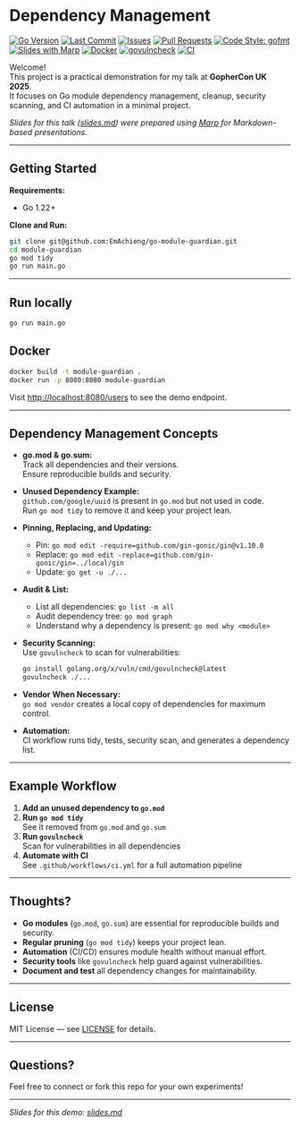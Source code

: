 # Dependency Management

[![Go Version](https://img.shields.io/badge/go%20version-go1.24-blue)](https://golang.org/doc/go1.24)
[![Last Commit](https://img.shields.io/github/last-commit/EmAchieng/go-module-guardian)](https://github.com/EmAchieng/go-module-guardian/commits)
[![Issues](https://img.shields.io/github/issues/EmAchieng/go-module-guardian)](https://github.com/EmAchieng/go-module-guardian/issues)
[![Pull Requests](https://img.shields.io/github/issues-pr/EmAchieng/go-module-guardian)](https://github.com/EmAchieng/go-module-guardian/pulls)
[![Code Style: gofmt](https://img.shields.io/badge/code%20style-gofmt-brightgreen.svg)](https://golang.org/doc/go1.22#gofmt)
[![Slides with Marp](https://img.shields.io/badge/slides-marp-blue?logo=marp)](https://marp.app/)
[![Docker](https://img.shields.io/badge/docker-ready-blue?logo=docker)](https://www.docker.com/)
[![govulncheck](https://img.shields.io/badge/security-govulncheck-blue)](https://pkg.go.dev/golang.org/x/vuln/cmd/govulncheck)
[![CI](https://github.com/EmAchieng/go-module-guardian/actions/workflows/ci.yml/badge.svg)](https://github.com/EmAchieng/go-module-guardian/actions/workflows/ci.yml)


Welcome!  
This project is a practical demonstration for my talk at **GopherCon UK 2025**.  
It focuses on Go module dependency management, cleanup, security scanning, and CI automation in a minimal project.

_Slides for this talk ([slides.md](./slides.md)) were prepared using [Marp](https://marp.app/) for Markdown-based presentations._

---

##  Getting Started

**Requirements:**  
- Go 1.22+

**Clone and Run:**
```sh
git clone git@github.com:EmAchieng/go-module-guardian.git
cd module-guardian
go mod tidy
go run main.go
```
---

## Run locally

```bash
go run main.go
```

## Docker

```bash
docker build -t module-guardian .
docker run -p 8080:8080 module-guardian
```
Visit [http://localhost:8080/users](http://localhost:8080/users) to see the demo endpoint.

---

## Dependency Management Concepts

- **go.mod & go.sum:**  
  Track all dependencies and their versions.  
  Ensure reproducible builds and security.

- **Unused Dependency Example:**  
  `github.com/google/uuid` is present in `go.mod` but not used in code.  
  Run `go mod tidy` to remove it and keep your project lean.

- **Pinning, Replacing, and Updating:**  
  - Pin: `go mod edit -require=github.com/gin-gonic/gin@v1.10.0`
  - Replace: `go mod edit -replace=github.com/gin-gonic/gin=../local/gin`
  - Update: `go get -u ./...`

- **Audit & List:**  
  - List all dependencies: `go list -m all`
  - Audit dependency tree: `go mod graph`
  - Understand why a dependency is present: `go mod why <module>`

- **Security Scanning:**  
  Use `govulncheck` to scan for vulnerabilities:
  ```sh
  go install golang.org/x/vuln/cmd/govulncheck@latest
  govulncheck ./...
  ```

- **Vendor When Necessary:**  
  `go mod vendor` creates a local copy of dependencies for maximum control.

- **Automation:**  
  CI workflow runs tidy, tests, security scan, and generates a dependency list.

---

## Example Workflow

1. **Add an unused dependency to `go.mod`**
2. **Run `go mod tidy`**  
   See it removed from `go.mod` and `go.sum`
3. **Run `govulncheck`**  
   Scan for vulnerabilities in all dependencies
4. **Automate with CI**  
   See `.github/workflows/ci.yml` for a full automation pipeline

---

## Thoughts?

- **Go modules** (`go.mod`, `go.sum`) are essential for reproducible builds and security.
- **Regular pruning** (`go mod tidy`) keeps your project lean.
- **Automation** (CI/CD) ensures module health without manual effort.
- **Security tools** like `govulncheck` help guard against vulnerabilities.
- **Document and test** all dependency changes for maintainability.

---

## License

MIT License — see [LICENSE](LICENSE) for details.

---

##  Questions?

Feel free to connect or fork this repo for your own experiments!

---

_Slides for this demo: [slides.md](./slides.md)_